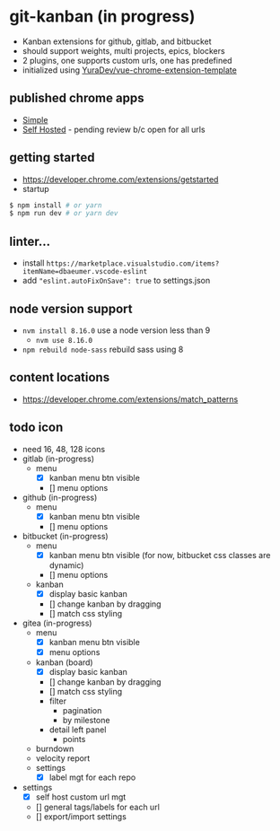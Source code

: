 # git-kanban (in progress)

* Kanban extensions for github, gitlab, and bitbucket
* should support weights, multi projects, epics, blockers
* 2 plugins, one supports custom urls, one has predefined
* initialized using [YuraDev/vue-chrome-extension-template](https://github.com/YuraDev/vue-chrome-extension-template)

## published chrome apps

* [Simple](https://chrome.google.com/webstore/detail/git-kanban-enhanced/ehoibkdpdgjcjnnalkbiidajafoimnaa)
* [Self Hosted](https://chrome.google.com/webstore/detail/ambmbdjjhloinbjadfgfmenihmfmahmk) - pending review b/c open for all urls

## getting started

* https://developer.chrome.com/extensions/getstarted
* startup
```bash
$ npm install # or yarn
$ npm run dev # or yarn dev
```

## linter...

* install `https://marketplace.visualstudio.com/items?itemName=dbaeumer.vscode-eslint`
* add `"eslint.autoFixOnSave": true` to settings.json

## node version support

* `nvm install 8.16.0` use a node version less than 9
    * `nvm use 8.16.0`
* `npm rebuild node-sass` rebuild sass using 8

## content locations

* https://developer.chrome.com/extensions/match_patterns

## todo icon

* need 16, 48, 128 icons
* gitlab (in-progress)
    * menu
        * [x] kanban menu btn visible
        * [] menu options
* github (in-progress)
    * menu
        * [x] kanban menu btn visible
        * [] menu options
* bitbucket (in-progress)
    * menu
        * [x] kanban menu btn visible  (for now, bitbucket css classes are dynamic)
        * [] menu options
    * kanban
        * [x] display basic kanban
        * [] change kanban by dragging
        * [] match css styling
* gitea (in-progress)
    * menu
        * [x] kanban menu btn visible
        * [x] menu options
    * kanban (board)
        * [x] display basic kanban
        * [] change kanban by dragging
        * [] match css styling
        * filter
            * pagination
            * by milestone
        * detail left panel
            * points
    * burndown
    * velocity report
    * settings
        * [x] label mgt for each repo

* settings
    * [x] self host custom url mgt
    * [] general tags/labels for each url
    * [] export/import settings